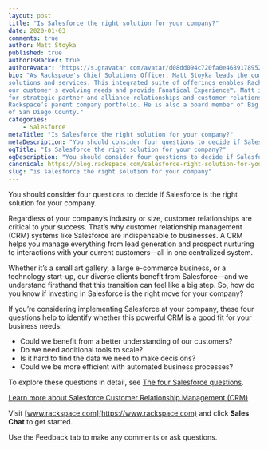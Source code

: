 ```yaml
---
layout: post
title: "Is Salesforce the right solution for your company?"
date: 2020-01-03
comments: true
author: Matt Stoyka
published: true
authorIsRacker: true
authorAvatar: 'https://s.gravatar.com/avatar/d08dd094c720fa0e4689178952959231'
bio: "As Rackspace's Chief Solutions Officer, Matt Stoyka leads the company's portfolio of
solutions and services. This integrated suite of offerings enables Rackspace to adapt to
our customer's evolving needs and provide Fanatical Experience™. Matt is also responsible
for strategic partner and alliance relationships and customer relationships across
Rackspace’s parent company portfolio. He is also a board member of Big Brothers Big Sisters
of San Diego County."
categories:
    - Salesforce
metaTitle: "Is Salesforce the right solution for your company?"
metaDescription: "You should consider four questions to decide if Salesforce is the right solution for your company."
ogTitle: "Is Salesforce the right solution for your company?"
ogDescription: "You should consider four questions to decide if Salesforce is the right solution for your company."
canonical: https://blog.rackspace.com/salesforce-right-solution-for-your-company-answer-these-questions
slug: "is salesforce the right solution for your company" 
---
```


You should consider four questions to decide if Salesforce is the right solution
for your company.

<!--more-->

Regardless of your company’s industry or size, customer relationships are
critical to your success. That’s why customer relationship management (CRM)
systems like Salesforce are indispensable to businesses. A CRM helps you manage
everything from lead generation and prospect nurturing to interactions with your
current customers&mdash;all in one centralized system.

Whether it’s a small art gallery, a large e-commerce business, or a technology
start-up, our diverse clients benefit from Salesforce&mdash;and we understand
firsthand that this transition can feel like a big step. So, how do you know if
investing in Salesforce is the right move for your company?

If you’re considering implementing Salesforce at your company, these four
questions help to identify whether this powerful CRM is a good fit for your
business needs:

- Could we benefit from a better understanding of our customers?
- Do we need additional tools to scale?
- Is it hard to find the data we need to make decisions?
- Could we be more efficient with automated business processes?

To explore these questions in detail, see
[The four Salesforce questions](https://blog.rackspace.com/salesforce-right-solution-for-your-company-answer-these-questions).

<a class="cta purple" id="cta" href="https://www.rackspace.com/salesforce">Learn more about Salesforce Customer Relationship Management (CRM)</a>

Visit [www.rackspace.com](https://www.rackspace.com) and click **Sales Chat**
to get started.

Use the Feedback tab to make any comments or ask questions.
